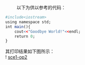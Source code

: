 &nbsp;&nbsp;&nbsp;&nbsp;&nbsp;&nbsp;&nbsp;&nbsp;
以下为供以参考的代码：
```r
#include<iostream>
using namespace std;
int main(){
	cout<<"Goodbye World!"<<endl;
	return 0;
}
```
其打印结果如下图所示：<br/>
	! [sce1-op2](https://github.com/LZh-LL/learn-cpp_intern/tree/master/images/sce1-op2.png)<br/>


